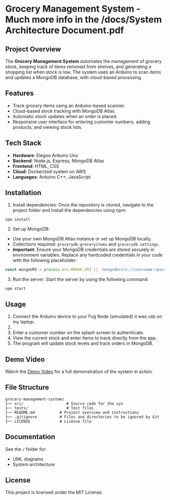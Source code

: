 
# Grocery Management System - Much more info in the /docs/System Architecture Document.pdf

## Project Overview
The **Grocery Management System** automates the management of grocery stock, keeping track of items removed from shelves, and generating a shopping list when stock is low. The system uses an Arduino to scan items and updates a MongoDB database, with cloud-based processing.

## Features
- Track grocery items using an Arduino-based scanner.
- Cloud-based stock tracking with MongoDB Atlas.
- Automatic stock updates when an order is placed.
- Responsive user interface for entering customer numbers, adding products, and viewing stock lists.

## Tech Stack
- **Hardware**: Elegoo Arduino Uno
- **Backend**: Node.js, Express, MongoDB Atlas
- **Frontend**: HTML, CSS
- **Cloud**: Dockerized system on AWS
- **Languages**: Arduino C++, JavaScript

## Installation

1. Install dependencies:
Once the repository is cloned, navigate to the project folder and install the dependencies using npm:

```
npm install
```

2. Set up MongoDB:
- Use your own MongoDB Atlas instance or set up MongoDB locally.
- Collections required: `grocerydb.groceryitems` and `grocerydb.settings`.
- **Important**: Ensure your MongoDB credentials are stored securely in environment variables. Replace any hardcoded credentials in your code with the following placeholder:

```javascript
const mongoURI = process.env.MONGO_URI || 'mongodb+srv://username:<password>@cluster.mongodb.net/myDB?retryWrites=true&w=majority';
```

3. Run the server:
Start the server by using the following command:

```
npm start
```

## Usage
1. Connect the Arduino device to your Fog Node (simulated) it was usb on my laptop.
2. 
2. Enter a customer number on the splash screen to authenticate.
3. View the current stock and enter items to track directly from the app.
4. The program will update stock levels and track orders in MongoDB.

## Demo Video
Watch the [Demo Video](https://deakin.au.panopto.com/Panopto/Pages/Viewer.aspx?id=6ebda2a1-8227-4fca-a4cf-b1ef00b36d87) for a full demonstration of the system in action.

## File Structure
```
grocery-management-system/
├── src/                   # Source code for the sys
├── tests/                 # Test files
├── README.md           # Project overview and instructions
├── .gitignore          # Files and directories to be ignored by Git
├── LICENSE             # License file
```

## Documentation
See the `/` folder for:
- UML diagrams
- System architecture

## License
This project is licensed under the MIT License.
